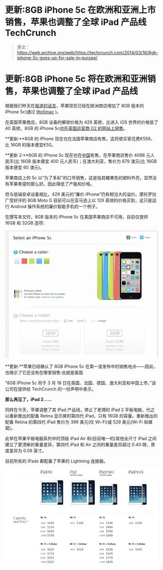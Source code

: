 # 更新:8GB iPhone 5c 在欧洲和亚洲上市销售，苹果也调整了全球 iPad 产品线 TechCrunch

> 原文：<https://web.archive.org/web/https://techcrunch.com/2014/03/18/8gb-iphone-5c-goes-up-for-sale-in-europe/>

# 更新:8GB iPhone 5c 将在欧洲和亚洲销售，苹果也调整了全球 iPad 产品线

根据我们昨天在[报道的谣言](https://web.archive.org/web/20221208220126/https://beta.techcrunch.com/2014/03/17/apple-said-to-be-launching-an-8gb-iphone-5c-tomorrow/?ncid=rss)，苹果现在已经在欧洲商店增加了 8GB 版本的 iPhone 5c(通过 [9to5mac](https://web.archive.org/web/20221208220126/http://9to5mac.com/2014/03/18/apple-introduces-8-gb-iphone-5c-to-help-boost-disappointing-sales/) )。

在英国苹果商店，8GB 设备的解锁价格为 429 英镑，比进入 iOS 世界的价格低了 40 英镑。8GB 的 iPhone 5c[也在英国运营商 O2 的网站上销售](https://web.archive.org/web/20221208220126/https://www.o2.co.uk/shop/phones/apple/iphone-5c-8gb-blue/)。

**更新:**8GB 的 iPhone 现在也在法国苹果商店有售，这将使买家花费€559，比 16GB 的版本便宜€50。

**更新 2:**8GB 的 iPhone 5c 现在也在[中国](https://web.archive.org/web/20221208220126/http://store.apple.com/cn/buy-iphone/iphone5c)有售，在苹果商店售价 4088 元人民币(比 16GB 版本便宜 400 元人民币)；在澳大利亚，售价为 679 澳元(比 16GB 版本便宜 60 澳元)。

苹果商店上的 5c 以“为了多彩”的口号销售，这是指其糖果色的塑料外壳，显然没有苹果希望的那么好。因此降低了产能和价格。

但与低端安卓设备相比，429 美元的“廉价 iPhone”仍有相当大的溢价。摩托罗拉广受好评的 8GB Moto G 目前可以在亚马逊上以 129 英镑的价格买到，这只是运行 Android 操作系统的廉价智能手机的一个例子。

在撰写本文时，8GB 版本的 iPhone 5c 在美国苹果商店不可用，目前仅提供 16GB 和 32GB 选项:

![iphone 5c](img/5d392f5d2f6489e80258a2b747c3a975.png)

**更新:**苹果已经确认了 8GB iPhone 5c 在第一波发布中的销售地点——因此，也暗示了它还没有在哪里销售:也就是美国

“8GB iPhone 5c 将于 3 月 18 日在英国、法国、德国、澳大利亚和中国上市，”该公司在提供给 TechCrunch 的一份声明中表示。

**那么再见了，iPad 2……**

同样在今天，苹果调整了其 iPad 产品线，停止了老牌的 iPad 2 平板电脑，代之以重新推出的配备 Retina 显示屏的第四代 iPad，只有 16GB 的容量。重新推出的配备 Retina 的第四代 iPad 售价为 399 美元(仅 Wi-Fi)或 529 美元(Wi-Fi 和蜂窝)。

此举在苹果平板电脑系列中的顶级 iPad Air 和(目前唯一的)其他全尺寸 iPad 之间建立了更清晰的重量差异，第四代 iPad 和 Air 之间的重量差异超过 0.40 磅，厚度差异为 0.08 英寸。

目前所有的 iPads 都配备了苹果的 Lightning 连接器。

![ipad line-up](img/88c1474980a7346a74a9928500bf39d0.png)